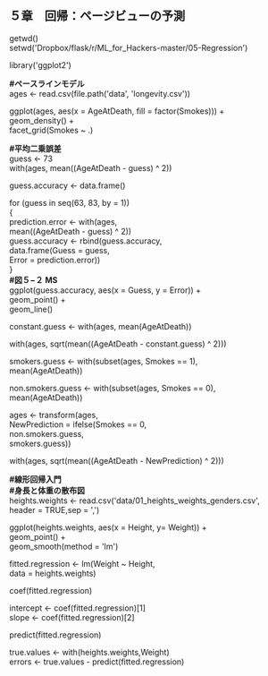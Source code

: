## ５章　回帰：ページビューの予測
  
getwd()  
setwd('Dropbox/flask/r/ML_for_Hackers-master/05-Regression')  
  
library('ggplot2')  
  
 **#ペースラインモデル**  
ages <- read.csv(file.path('data', 'longevity.csv'))  
  
ggplot(ages, aes(x = AgeAtDeath, fill = factor(Smokes))) +  
  geom_density() +  
  facet_grid(Smokes ~ .)  
  
 **#平均二乗誤差**  
guess <- 73  
with(ages, mean((AgeAtDeath - guess) ^ 2))  
  
guess.accuracy <- data.frame()  
  
for (guess in seq(63, 83, by = 1))  
{  
  prediction.error <- with(ages,  
                           mean((AgeAtDeath - guess) ^ 2))  
  guess.accuracy <- rbind(guess.accuracy,  
                          data.frame(Guess = guess,  
                                     Error = prediction.error))  
}  
 **#図５−２ MS**  
ggplot(guess.accuracy, aes(x = Guess, y = Error)) +  
  geom_point() +  
  geom_line()  

  
constant.guess <- with(ages, mean(AgeAtDeath))  
  
with(ages, sqrt(mean((AgeAtDeath - constant.guess) ^ 2)))  
  
smokers.guess <- with(subset(ages, Smokes == 1),  
                      mean(AgeAtDeath))  
  
non.smokers.guess <- with(subset(ages, Smokes == 0),  
                          mean(AgeAtDeath))  
  
ages <- transform(ages,  
                  NewPrediction = ifelse(Smokes == 0,  
                                         non.smokers.guess,  
                                         smokers.guess))  
  
with(ages, sqrt(mean((AgeAtDeath - NewPrediction) ^ 2)))  

  
 **#線形回帰入門**  
 **#身長と体重の散布図**  
heights.weights <- read.csv('data/01_heights_weights_genders.csv',  
                          header = TRUE,sep = ',')

ggplot(heights.weights, aes(x = Height, y= Weight)) +  
  geom_point() +  
  geom_smooth(method = 'lm')  
  
fitted.regression <- lm(Weight ~ Height,  
                        data = heights.weights)  
  
coef(fitted.regression)  
  
intercept <- coef(fitted.regression)[1]  
slope <- coef(fitted.regression)[2]  
  
predict(fitted.regression)  
  
true.values <- with(heights.weights,Weight)  
errors <- true.values - predict(fitted.regression)  